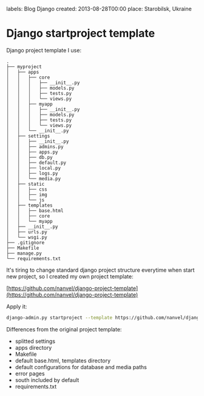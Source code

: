 labels: Blog
        Django
created: 2013-08-28T00:00
place: Starobilsk, Ukraine

# Django startproject template

Django project template I use:
```text
.
├── myproject
│   ├── apps
│   │   ├── core
│   │   │   ├── __init__.py
│   │   │   ├── models.py
│   │   │   ├── tests.py
│   │   │   └── views.py
│   │   ├── myapp
│   │   │   ├── __init__.py
│   │   │   ├── models.py
│   │   │   ├── tests.py
│   │   │   └── views.py
│   │   └── __init__.py
│   ├── settings
│   │   ├── __init__.py
│   │   ├── admins.py
│   │   ├── apps.py
│   │   ├── db.py
│   │   ├── default.py
│   │   ├── local.py
│   │   ├── logs.py
│   │   └── media.py
│   ├── static
│   │   ├── css
│   │   ├── img
│   │   └── js
│   ├── templates
│   │   ├── base.html
│   │   ├── core
│   │   └── myapp
│   ├── __init__.py
│   ├── urls.py
│   └── wsgi.py
├── .gitignore
├── Makefile
├── manage.py
└── requirements.txt
```

It's tiring to change standard django project structure everytime when start new project, so I created my own project template:

[https://github.com/nanvel/django-project-template](https://github.com/nanvel/django-project-template)

Apply it:
```bash
django-admin.py startproject --template https://github.com/nanvel/django-project-template/archive/master.zip myproject
```

Differences from the original project template:

- splitted settings
- apps directory
- Makefile
- default base.html, templates directory
- default configurations for database and media paths
- error pages
- south included by default
- requirements.txt

